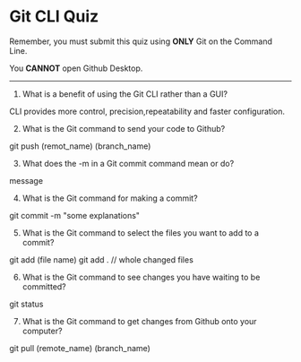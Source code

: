 # Git CLI Quiz

Remember, you must submit this quiz using __ONLY__ Git on the Command Line.

You __CANNOT__ open Github Desktop.

---

1. What is a benefit of using the Git CLI rather than a GUI?

<!-- Write your answer here -->
CLI provides more control, precision,repeatability and faster configuration.

2. What is the Git command to send your code to Github?

<!-- Write your answer here -->
git push (remot_name) (branch_name)

3. What does the -m in a Git commit command mean or do?

<!-- Write your answer here -->
message

4. What is the Git command for making a commit?

<!-- Write your answer here -->
git commit -m "some explanations"

5. What is the Git command to select the files you want to add to a commit?

<!-- Write your answer here -->
git add (file name)
git add .    // whole changed files

6. What is the Git command to see changes you have waiting to be committed?

<!-- Write your answer here -->
git status

7. What is the Git command to get changes from Github onto your computer?

<!-- Write your answer here -->
git pull (remote_name) (branch_name)

